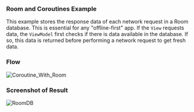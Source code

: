 ### Room and Coroutines Example

This example stores the response data of each network request in a Room database. This is essential for any "offline-first" app.
If the `View` requests data, the `ViewModel` first checks if there is data available in the database. If so, this data is returned before performing
a network request to get fresh data.

### Flow
![Coroutine_With_Room](https://github.com/prahaladsharma/CoroutineWithRoomExample/assets/6931557/a88ddc10-e60b-46bd-95fe-94ae11d8fbff)

### Screenshot of Result
![RoomDB](https://github.com/prahaladsharma/CoroutineWithRoomExample/assets/6931557/103d592f-26bd-4cda-bec1-922afea5ff48)


